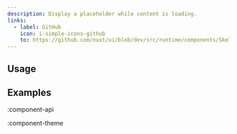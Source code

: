 ```yaml
---
description: Display a placeholder while content is loading.
links:
  - label: GitHub
    icon: i-simple-icons-github
    to: https://github.com/nuxt/ui/blob/dev/src/runtime/components/Skeleton.vue
---
```


## Usage

## Examples

:component-api

:component-theme
